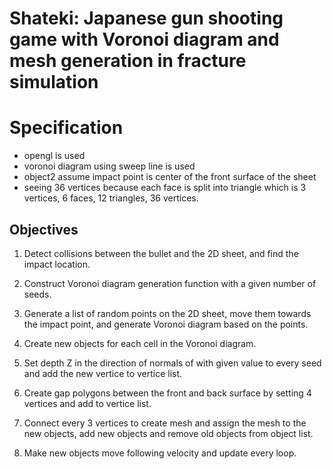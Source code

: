 # Shateki: Japanese gun shooting game with Voronoi diagram and mesh generation in fracture simulation

# Specification
- opengl is used
- voronoi diagram using sweep line is used
- object2 assume impact point is center of the front surface of the sheet
- seeing 36 vertices because each face is split into triangle which is 3 vertices, 6 faces, 12 triangles, 36 vertices.

## Objectives

1. Detect collisions between the bullet and the 2D sheet, and find the impact location.

2. Construct Voronoi diagram generation function with a given number of seeds.

3. Generate a list of random points on the 2D sheet, move them towards the impact point, and generate Voronoi diagram based on the points.

4. Create new objects for each cell in the Voronoi diagram.

5. Set depth Z in the direction of normals of with given value to every seed and add the new vertice to vertice list.

6. Create gap polygons between the front and back surface by setting 4 vertices and add to vertice list.

7. Connect every 3 vertices to create mesh and assign the mesh to the new objects, add new objects and remove old objects from object list.

8. Make new objects move following velocity and update every loop.

